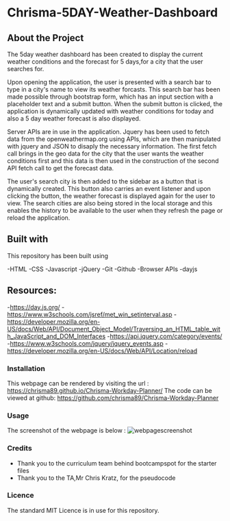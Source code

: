 # Chrisma-5DAY-Weather-Dashboard

## About the Project

The 5day weather dashboard has been created to display the current weather conditions and the forecast for 5 days,for a city that the user searches for. 

Upon opening the application, the user is presented with a search bar to type in a city's name to view its weather forcasts. This search bar has been made possible through bootstrap form, which has an input section with a placeholder text and a submit button. When the submit button is clicked, the application is dynamically updated with weather conditions for today and also a 5 day weather forecast is also displayed. 

Server APIs are in use in the application. Jquery has been used to fetch data from the openweathermap.org using APIs, which are then manipulated with jquery and JSON to disaply the necessary information. The first fetch call brings in the geo data for the city that the user wants the weather conditions first and this data is then used in the construction of the second API fetch call to get the forecast data. 

The user's search city is then added to the sidebar as a button that is dynamically created. This button also carries an event listener and upon clicking the button, the weather forecast is displayed again for the user to view. The search cities are also being stored in the local storage and this enables the history to be available to the user when they refresh the page or reload the application.



## Built with

This repository has been built using 

-HTML
-CSS 
-Javascript
-jQuery
-Git 
-Github 
-Browser APIs 
-dayjs

## Resources:
-https://day.js.org/
-https://www.w3schools.com/jsref/met_win_setinterval.asp
-https://developer.mozilla.org/en-US/docs/Web/API/Document_Object_Model/Traversing_an_HTML_table_with_JavaScript_and_DOM_Interfaces
-https://api.jquery.com/category/events/
-https://www.w3schools.com/jquery/jquery_events.asp
-https://developer.mozilla.org/en-US/docs/Web/API/Location/reload




### Installation

This webpage can be rendered by visiting the url : https://chrisma89.github.io/Chrisma-Workday-Planner/
The code can be viewed at github: https://github.com/chrisma89/Chrisma-Workday-Planner

### Usage


The screenshot of the webpage is below : ![webpagescreenshot](./assets/images/webpage%20screenshot.png)

### Credits
- Thank you to the curriculum team behind bootcampspot for the starter files
- Thank you to the TA,Mr Chris Kratz, for the pseudocode


### Licence
The standard MIT Licence is in use for this repository.